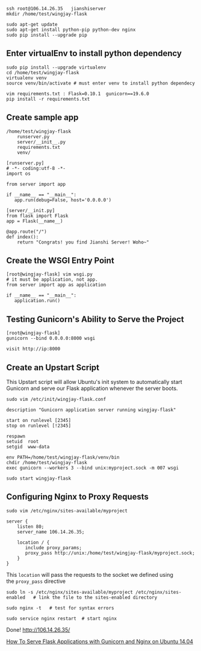 ```
ssh root@106.14.26.35   jianshiserver
mkdir /home/test/wingjay-flask
```

```
sudo apt-get update
sudo apt-get install python-pip python-dev nginx
sudo pip install --upgrade pip 
```

## Enter virtualEnv to install python dependency

```
sudo pip install --upgrade virtualenv 
cd /home/test/wingjay-flask
virtualenv venv
source venv/bin/activate # must enter venv to install python dependecy
```

```
vim requirements.txt : Flask=0.10.1  gunicorn==19.6.0
pip install -r requirements.txt
```

## Create sample app

```
/home/test/wingjay-flask
	runserver.py
	server/__init__.py
	requirements.txt
	venv/
```

```
[runserver.py]
# -*- coding:utf-8 -*-
import os

from server import app

if __name__ == "__main__":
   app.run(debug=False, host='0.0.0.0')
```

```
[server/__init.py]
from flask import Flask
app = Flask(__name__)

@app.route("/")
def index():
    return "Congrats! you find Jianshi Server! Woho~"
```

## Create the WSGI Entry Point

```
[root@wingjay-flask] vim wsgi.py
# it must be application, not app.
from server import app as application

if __name__ == "__main__":
   application.run()
```

## Testing Gunicorn's Ability to Serve the Project

```
[root@wingjay-flask]
gunicorn --bind 0.0.0.0:8000 wsgi

visit http://ip:8000
```

## Create an Upstart Script

This Upstart script will allow Ubuntu's init system to automatically start Gunicorn and serve our Flask application whenever the server boots.

```
sudo vim /etc/init/wingjay-flask.conf
```

```
description "Gunicorn application server running wingjay-flask"

start on runlevel [2345]
stop on runlevel [!2345]

respawn
setuid  root
setgid  www-data

env PATH=/home/test/wingjay-flask/venv/bin
chdir /home/test/wingjay-flask
exec gunicorn --workers 3 --bind unix:myproject.sock -m 007 wsgi
```

```
sudo start wingjay-flask
```

## Configuring Nginx to Proxy Requests

```
sudo vim /etc/nginx/sites-available/myproject
```

```
server {
    listen 80;
    server_name 106.14.26.35;

    location / {
       include proxy_params;
       proxy_pass http://unix:/home/test/wingjay-flask/myproject.sock;
    }
}
```

This `location` will pass the requests to the socket we defined using the `proxy_pass` directive

```
sudo ln -s /etc/nginx/sites-available/myproject /etc/nginx/sites-enabled   # link the file to the sites-enabled directory
```

```
sudo nginx -t   # test for syntax errors
```

```
sudo service nginx restart  # start nginx
```

Done! http://106.14.26.35/

[How To Serve Flask Applications with Gunicorn and Nginx on Ubuntu 14.04](https://www.digitalocean.com/community/tutorials/how-to-serve-flask-applications-with-gunicorn-and-nginx-on-ubuntu-14-04)
